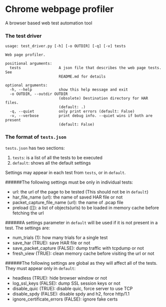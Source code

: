 # Chrome webpage profiler
A browser based web test automation tool



### The test driver
```
usage: test_driver.py [-h] [-o OUTDIR] [-q] [-v] tests

Web page profiler.

positional arguments:
  tests                 A json file that describes the web page tests. See
                        README.md for details

optional arguments:
  -h, --help            show this help message and exit
  -o OUTDIR, --outdir OUTDIR
                        (obsolete) Destination directory for HAR files.
                        (default: .)
  -q, --quiet           only print errors (default: False)
  -v, --verbose         print debug info. --quiet wins if both are present
                        (default: False)
```

### The format of `tests.json`
`tests.json` has two sections:
1. `tests`: is a list of all the tests to be executed
2. `default`: shows all the default settings

Settings may appear in each test from `tests`, or in `default`.

######The following settings must be only in individual tests:
- url: the url of the page to be tested (This should not be in `default`)
- har_file_name (url): the name of saved HAR file or not
- packet_capture_file_name (url): the name of .pcap file
- preload ([]): a list of objects(urls) to be loaded in memory cache before fetching the url

######A settings parameter in `default` will be used if it is not present in a test. The settings are:
- num_trials (1): how many trials for a single test
- save_har (TRUE): save HAR file or not
- save_packet_capture (FALSE): dump traffic with tcpdump or not
- fresh_view (TRUE): clean memory cache before visiting the url or not

######The following settings are global as they will affect all of the tests. They must appear only in `default`:
- headless (TRUE): hide browser window or not
- log_ssl_keys (FALSE): dump SSL session keys or not
- disable_quic (TRUE): disable quic, force server to use TCP
- disable_spdy (FALSE): disable spdy and h2, force http/1.1
- ignore_certificate_errors (FALSE): ignore fake certs
